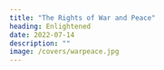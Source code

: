 ```yaml
---
title: "The Rights of War and Peace"
heading: Enlightened
date: 2022-07-14
description: ""
image: /covers/warpeace.jpg
---
```


